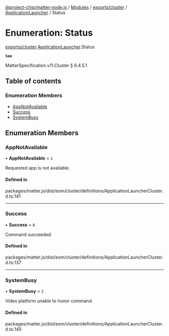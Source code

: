 [@project-chip/matter-node.js](../README.md) / [Modules](../modules.md) / [exports/cluster](../modules/exports_cluster.md) / [ApplicationLauncher](../modules/exports_cluster.ApplicationLauncher.md) / Status

# Enumeration: Status

[exports/cluster](../modules/exports_cluster.md).[ApplicationLauncher](../modules/exports_cluster.ApplicationLauncher.md).Status

**`See`**

MatterSpecification.v11.Cluster § 6.4.5.1

## Table of contents

### Enumeration Members

- [AppNotAvailable](exports_cluster.ApplicationLauncher.Status.md#appnotavailable)
- [Success](exports_cluster.ApplicationLauncher.Status.md#success)
- [SystemBusy](exports_cluster.ApplicationLauncher.Status.md#systembusy)

## Enumeration Members

### AppNotAvailable

• **AppNotAvailable** = ``1``

Requested app is not available.

#### Defined in

packages/matter.js/dist/esm/cluster/definitions/ApplicationLauncherCluster.d.ts:141

___

### Success

• **Success** = ``0``

Command succeeded

#### Defined in

packages/matter.js/dist/esm/cluster/definitions/ApplicationLauncherCluster.d.ts:137

___

### SystemBusy

• **SystemBusy** = ``2``

Video platform unable to honor command.

#### Defined in

packages/matter.js/dist/esm/cluster/definitions/ApplicationLauncherCluster.d.ts:145
